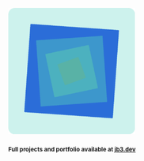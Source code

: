 <a href="https://github.com/jb3/fractal"><img width="256px" src="fractal-20251031-044801.png"/></a>

<sub>**Full projects and portfolio available at [jb3.dev](https://jb3.dev/)**</sub>
